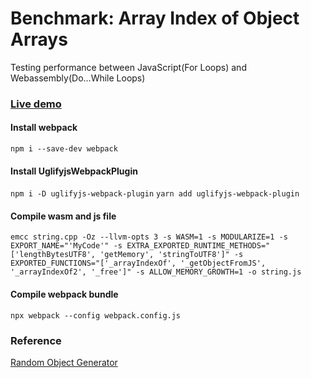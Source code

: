 # Benchmark: Array Index of Object Arrays
Testing performance between JavaScript(For Loops) and Webassembly(Do...While Loops)

### [Live demo](https://togekk.github.io/wasm/array_index_of_object_array_benchmark/)

#### Install webpack
`npm i --save-dev webpack`

#### Install UglifyjsWebpackPlugin
`npm i -D uglifyjs-webpack-plugin`
`yarn add uglifyjs-webpack-plugin`

#### Compile wasm and js file
`emcc string.cpp -Oz --llvm-opts 3 -s WASM=1 -s MODULARIZE=1 -s EXPORT_NAME="'MyCode'" -s EXTRA_EXPORTED_RUNTIME_METHODS="['lengthBytesUTF8', 'getMemory', 'stringToUTF8']" -s EXPORTED_FUNCTIONS="['_arrayIndexOf', '_getObjectFromJS', '_arrayIndexOf2', '_free']" -s ALLOW_MEMORY_GROWTH=1 -o string.js`

#### Compile webpack bundle
`npx webpack --config webpack.config.js`


### Reference
[Random Object Generator](https://stackoverflow.com/questions/2443901/random-object-generator-in-javascript)
